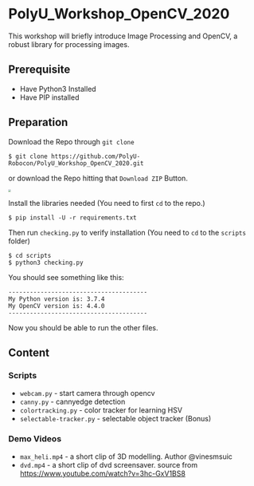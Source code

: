 # PolyU_Workshop_OpenCV_2020


This workshop will briefly introduce Image Processing and OpenCV, a robust library for processing images.



## Prerequisite

* Have Python3 Installed
* Have PIP installed



## Preparation



Download the Repo through `git clone`

```shell
$ git clone https://github.com/PolyU-Robocon/PolyU_Workshop_OpenCV_2020.git
```

or download the Repo hitting that `Download ZIP` Button.

<img src="https://i.imgur.com/9kyv1pQ.png" style="zoom:33%;" />





Install the libraries needed (You need to first `cd` to the repo.)

```shell
$ pip install -U -r requirements.txt
```



Then run `checking.py` to verify installation (You need to `cd` to the `scripts` folder)

```shell
$ cd scripts
$ python3 checking.py 
```

You should see something like this:

```
---------------------------------------
My Python version is: 3.7.4
My OpenCV version is: 4.4.0
---------------------------------------
```

Now you should be able to run the other files.

## Content

### Scripts

* `webcam.py` - start camera through opencv
* `canny.py` - cannyedge detection
* `colortracking.py` - color tracker for learning HSV
* `selectable-tracker.py` - selectable object tracker (Bonus)


### Demo Videos

* `max_heli.mp4` - a short clip of 3D modelling. Author @vinesmsuic
* `dvd.mp4` - a short clip of dvd screensaver. source from https://www.youtube.com/watch?v=3hc-GxV1BS8 
 

